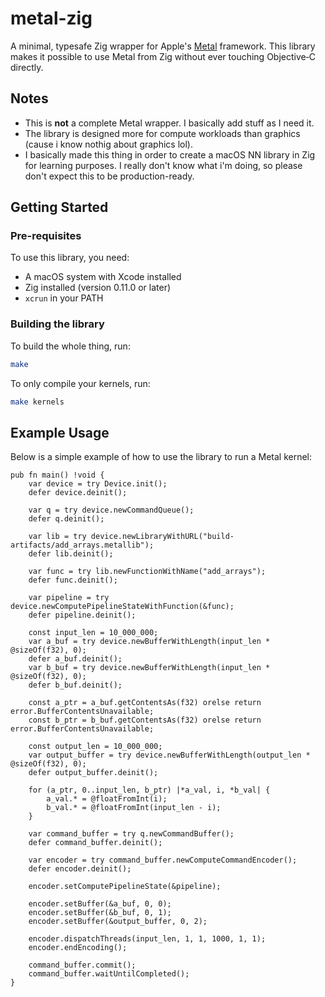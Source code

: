 # metal-zig

A minimal, typesafe Zig wrapper for Apple's [Metal](https://developer.apple.com/metal/) framework.
This library makes it possible to use Metal from Zig without ever touching Objective‑C directly.

## Notes
- This is **not** a complete Metal wrapper. I basically add stuff as I need it.
- The library is designed more for compute workloads than graphics (cause i know nothig about graphics lol).
- I basically made this thing in order to create a macOS NN library in Zig for learning purposes. I really don't know what i'm doing, so please don't expect this to be production-ready.

## Getting Started

### Pre-requisites
To use this library, you need:
- A macOS system with Xcode installed
- Zig installed (version 0.11.0 or later)
- `xcrun` in your PATH

### Building the library
To build the whole thing, run:
```bash
make
```
To only compile your kernels, run:
```bash
make kernels
```

## Example Usage
Below is a simple example of how to use the library to run a Metal kernel:

```zig
pub fn main() !void {
    var device = try Device.init();
    defer device.deinit();

    var q = try device.newCommandQueue();
    defer q.deinit();

    var lib = try device.newLibraryWithURL("build-artifacts/add_arrays.metallib");
    defer lib.deinit();

    var func = try lib.newFunctionWithName("add_arrays");
    defer func.deinit();

    var pipeline = try device.newComputePipelineStateWithFunction(&func);
    defer pipeline.deinit();

    const input_len = 10_000_000;
    var a_buf = try device.newBufferWithLength(input_len * @sizeOf(f32), 0);
    defer a_buf.deinit();
    var b_buf = try device.newBufferWithLength(input_len * @sizeOf(f32), 0);
    defer b_buf.deinit();

    const a_ptr = a_buf.getContentsAs(f32) orelse return error.BufferContentsUnavailable;
    const b_ptr = b_buf.getContentsAs(f32) orelse return error.BufferContentsUnavailable;

    const output_len = 10_000_000;
    var output_buffer = try device.newBufferWithLength(output_len * @sizeOf(f32), 0);
    defer output_buffer.deinit();

    for (a_ptr, 0..input_len, b_ptr) |*a_val, i, *b_val| {
        a_val.* = @floatFromInt(i);
        b_val.* = @floatFromInt(input_len - i);
    }

    var command_buffer = try q.newCommandBuffer();
    defer command_buffer.deinit();

    var encoder = try command_buffer.newComputeCommandEncoder();
    defer encoder.deinit();

    encoder.setComputePipelineState(&pipeline);

    encoder.setBuffer(&a_buf, 0, 0);
    encoder.setBuffer(&b_buf, 0, 1);
    encoder.setBuffer(&output_buffer, 0, 2);

    encoder.dispatchThreads(input_len, 1, 1, 1000, 1, 1);
    encoder.endEncoding();

    command_buffer.commit();
    command_buffer.waitUntilCompleted();
}
```
